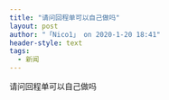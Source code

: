 ```yaml
---
title: "请问回程单可以自己做吗"
layout: post
author: "「Nico1」 on 2020-1-20 18:41"
header-style: text
tags:
  - 新闻
---
```


<head></head>
<body>
  请问回程单可以自己做吗
 <br>
</body>


